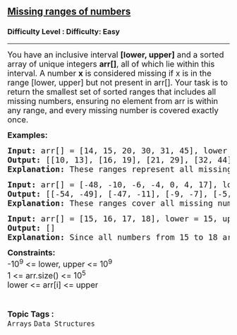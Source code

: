<h2><a href="https://www.geeksforgeeks.org/problems/missing-ranges-of-numbers1019/1">Missing ranges of numbers</a></h2><h3>Difficulty Level : Difficulty: Easy</h3><hr><div class="problems_problem_content__Xm_eO"><p><span style="font-size: 18px;">You have an inclusive interval&nbsp;<strong>[lower, upper]</strong>&nbsp;and a sorted array of unique integers&nbsp;<strong>arr[]</strong>, all of which lie within this interval. A number&nbsp;<strong>x</strong> is considered missing if x is in the range [lower, upper] but not present in arr[]. Your task is to return the smallest set of sorted ranges that includes all missing numbers, ensuring no element from arr is within any range, and every missing number is covered exactly once.</span></p>
<p><span style="font-size: 18px;"><strong>Examples:</strong></span></p>
<pre><span style="font-size: 18px;"><strong>Input: </strong>arr[] = [14, 15, 20, 30, 31, 45], lower = 10, upper = 50
<strong>Output:</strong> [[10, 13], [16, 19], [21, 29], [32, 44], [46, 50]]
<strong>Explanation:</strong> These ranges represent all missing numbers between 10 and 50 not present in the array.</span></pre>
<pre><span style="font-size: 18px;"><strong>Input: </strong>arr[] = [-48, -10, -6, -4, 0, 4, 17], lower = -54, upper = 17
<strong>Output:</strong> [[-54, -49], [-47, -11], [-9, -7], [-5, -5], [-3, -1], [1, 3], [5,16]]
<strong>Explanation:</strong> These ranges cover all missing numbers between -54 and 17 not included in the array.</span></pre>
<pre><span style="font-size: 18px;"><strong>Input: </strong>arr[] = [15, 16, 17, 18], lower = 15, upper = 18
<strong>Output:</strong> []
<strong>Explanation:</strong> Since all numbers from 15 to 18 are present in the array, there are no missing intervals.
</span></pre>
<p><span style="font-size: 18px;"><strong>Constraints:<br></strong></span><span style="font-size: 18px;">-10<sup>9</sup>&nbsp;&lt;= lower, upper &lt;= 10<sup>9<br></sup></span><span style="font-size: 18px;">1 &lt;= arr.size() &lt;= 10<sup>5<br></sup></span><span style="font-size: 18px;">lower &lt;= arr[i] &lt;= upper</span></p></div><br><p><span style=font-size:18px><strong>Topic Tags : </strong><br><code>Arrays</code>&nbsp;<code>Data Structures</code>&nbsp;